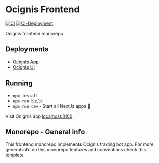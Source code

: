 # Ocignis Frontend

[![CI][ci-badge]][ci-url]
[![CI-Deployment][ci-deployment-badge]][ci-deployment-url]

Ocignis frontend monorepo

## Deployments

- [Ocignis App](https://app.ocignis.com)
- [Ocignis UI](https://ui.ocignis.com)

## Running

- `npm install`
- `npm run build`
- `npm run dev` - Start all NextJs apps 🚀

Visit Ocignis app [localhost:3100](http://localhost:3100/)

## Monorepo - General info

This frontend monorepo implements Ocignis trading bot app. For more general info on this monorepo features and conventions check this [template](https://github.com/mkosir/turborepo-boilerplate).

<!-- Badges -->

[ci-badge]: https://github.com/ocignis/ocignis-fe/actions/workflows/CI.yml/badge.svg
[ci-url]: https://github.com/ocignis/ocignis-fe/actions/workflows/CI.yml
[ci-deployment-badge]: https://github.com/ocignis/ocignis-fe/actions/workflows/CI-Deployment.yml/badge.svg
[ci-deployment-url]: https://github.com/ocignis/ocignis-fe/actions/workflows/CI-Deployment.yml
